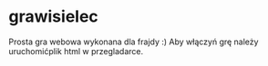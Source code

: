 # grawisielec
Prosta gra webowa wykonana dla frajdy :)
Aby włączyń grę należy uruchomićplik html w przegladarce.
